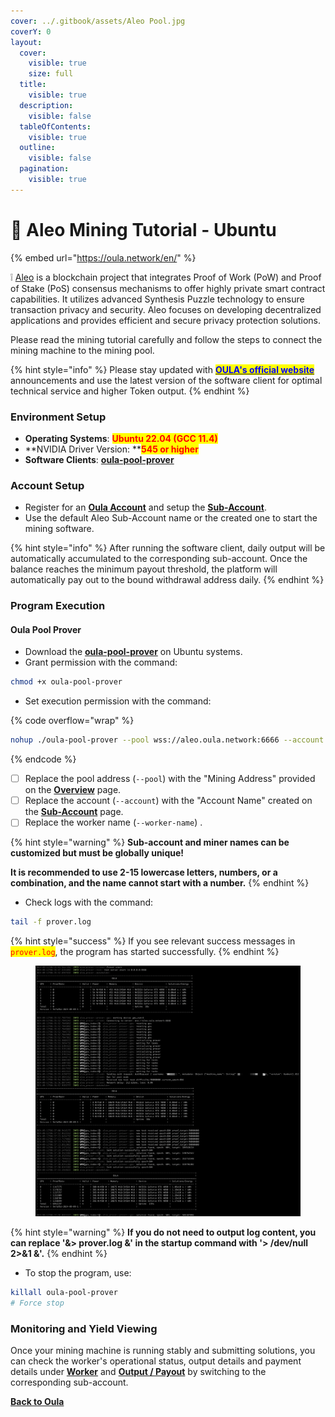 ```yaml
---
cover: ../.gitbook/assets/Aleo Pool.jpg
coverY: 0
layout:
  cover:
    visible: true
    size: full
  title:
    visible: true
  description:
    visible: false
  tableOfContents:
    visible: true
  outline:
    visible: false
  pagination:
    visible: true
---
```


# 🤖 Aleo Mining Tutorial - Ubuntu

{% embed url="https://oula.network/en/" %}

&#x20;❕ [Aleo](https://www.aleo.org/) is a blockchain project that integrates Proof of Work (PoW) and Proof of Stake (PoS) consensus mechanisms to offer highly private smart contract capabilities. It utilizes advanced Synthesis Puzzle technology to ensure transaction privacy and security. Aleo focuses on developing decentralized applications and provides efficient and secure privacy protection solutions.

Please read the mining tutorial carefully and follow the steps to connect the mining machine to the mining pool.

{% hint style="info" %}
Please stay updated with [<mark style="color:blue;">**OULA's official website**</mark>](https://oula.network/en) announcements and use the latest version of the software client for optimal technical service and higher Token output.
{% endhint %}



### **Environment Setup**

* **Operating Systems**: <mark style="color:red;">**Ubuntu 22.04 (GCC 11.4)**</mark>
* **NVIDIA Driver Version: **<mark style="color:red;">**545 or higher**</mark>
* **Software Clients**: [**oula-pool-prover** ](https://github.com/oula-network/aleo/releases)

### **Account Setup**

* Register for an [**Oula Account**](https://oula.network/en/register) and setup the [**Sub-Account**](https://oula.network/en/pool/manager?tab=subAccount).
* Use the default Aleo Sub-Account name or the created one to start the mining software.&#x20;

{% hint style="info" %}
After running the software client, daily output will be automatically accumulated to the corresponding sub-account. Once the balance reaches the minimum payout threshold, the platform will automatically pay out to the bound withdrawal address daily.
{% endhint %}

### **Program Execution**

#### **Oula Pool Prover**

* Download the [**oula-pool-prover**](https://github.com/oula-network/aleo/releases) on Ubuntu systems.
* Grant permission with the command:

```sh
chmod +x oula-pool-prover
```

* Set execution permission with the command:

{% code overflow="wrap" %}
```bash
nohup ./oula-pool-prover --pool wss://aleo.oula.network:6666 --account account --worker-name worker_name > prover.log 2>&1 &
```
{% endcode %}

* [ ] Replace the pool address (`--pool`) with the "Mining Address" provided on the [**Overview**](https://oula.network/en/pool/manager) page.
* [ ] Replace the account (`--account`) with the "Account Name" created on the [**Sub-Account**](https://oula.network/en/pool/manager?tab=subAccount) page.
* [ ] Replace the worker name (`--worker-name`) .

{% hint style="warning" %}
**Sub-account and miner names can be customized but must be globally unique!**&#x20;

**It is recommended to use 2-15 lowercase letters, numbers, or a combination, and the name cannot start with a number.**
{% endhint %}

* Check logs with the command:

```bash
tail -f prover.log
```

{% hint style="success" %}
If you see relevant success messages in <mark style="color:red;">`prover.log`</mark>, the program has started successfully.
{% endhint %}

<figure><img src="../.gitbook/assets/aleo miner.png" alt=""><figcaption></figcaption></figure>

{% hint style="warning" %}
**If you do not need to output log content, you can replace '&> prover.log &' in the startup command with '> /dev/null 2>&1 &'.**
{% endhint %}

* To stop the program, use:

```bash
killall oula-pool-prover
# Force stop
```

### **Monitoring and Yield Viewing**

Once your mining machine is running stably and submitting solutions, you can check the worker's operational status, output details and payment details under [**Worker**](https://oula.network/en/pool/manager?tab=miner) and [**Output / Payout**](https://oula.network/en/pool/manager?tab=output) by switching to the corresponding sub-account.





[**Back to Oula**](https://oula.network/en/login)
